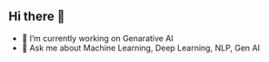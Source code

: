 ## Hi there 👋

- 🔭 I’m currently working on Genarative AI
- 💬 Ask me about Machine Learning, Deep Learning, NLP, Gen AI

<!--
**krngodara192/krngodara192** is a ✨ _special_ ✨ repository because its `README.md` (this file) appears on your GitHub profile.

Here are some ideas to get you started:

- 🔭 I’m currently working on Genarative AI
- 🌱 I’m currently learning ...
- 👯 I’m looking to collaborate on ...
- 🤔 I’m looking for help with ...
- 💬 Ask me about Machine Learning, Deep Learning, Computer Vision, NLP, Gen AI
- 📫 How to reach me: ...
- 😄 Pronouns: ...
- ⚡ Fun fact: ...
-->
